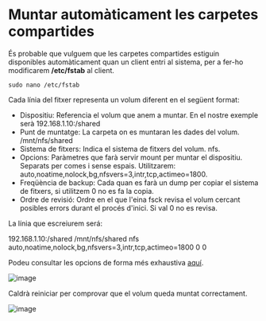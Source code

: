 # Muntar automàticament les carpetes compartides

És probable que vulguem que les carpetes compartides estiguin disponibles automàticament quan un client entri al sistema, per a fer-ho modificarem **/etc/fstab** al client.

```
sudo nano /etc/fstab
```

Cada línia del fitxer representa un volum diferent en el següent format:

- Dispositiu: Referencia el volum que anem a muntar. En el nostre exemple serà 192.168.1.10:/shared
- Punt de muntatge: La carpeta on es muntaran les dades del volum. /mnt/nfs/shared
- Sistema de fitxers: Indica el sistema de fitxers del volum. nfs.
- Opcions: Paràmetres que farà servir mount per muntar el dispositiu. Separats per comes i sense espais. Utilitzarem: auto,noatime,nolock,bg,nfsvers=3,intr,tcp,actimeo=1800.
- Freqüència de backup: Cada quan es farà un dump per copiar el sistema de fitxers, si utilitzem 0 no es fa la copia.
- Ordre de revisió: Ordre en el que l'eina fsck revisa el volum cercant posibles errors durant el procés d'inici. Si val 0 no es revisa.

La línia que escreiurem será:

192.168.1.10:/shared /mnt/nfs/shared nfs auto,noatime,nolock,bg,nfsvers=3,intr,tcp,actimeo=1800 0 0

Podeu consultar les opcions de forma més exhaustiva [aquí](https://manpages.ubuntu.com/manpages/noble/en/man5/nfs.5.html).

![image](https://github.com/XaSaFa/MP04/assets/110727546/55d43a9a-e803-4111-9cd5-4e5ca6a08dc9)

Caldrà reiniciar per comprovar que el volum queda muntat correctament.

![image](https://github.com/XaSaFa/MP04/assets/110727546/a754ea5e-2932-4ab8-9c1f-1694d137ff03)

